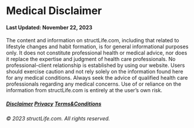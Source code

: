 # Medical Disclaimer

#### Last Updated: November 22, 2023

The content and information on structLife.com, including that related to lifestyle changes and habit formation, is for general informational purposes only. It does not constitute professional health or medical advice, nor does it replace the expertise and judgment of health care professionals. No professional-client relationship is established by using our website. Users should exercise caution and not rely solely on the information found here for any medical conditions. Always seek the advice of qualified health care professionals regarding any medical concerns. Use of or reliance on the information from structLife.com is entirely at the user’s own risk.

##### [Disclaimer](/about-disclaimer)  [Privacy](/about-privacy-policy)  [Terms&Conditions](/about-terms-conditions)

###### © 2023 structLife.com. All rights reserved.